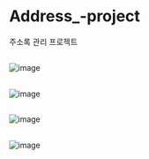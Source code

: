 # Address_-project
주소록 관리 프로젝트

##
![image](https://user-images.githubusercontent.com/89557730/170487671-1ad7b0d5-dea9-49ee-b243-45e81ee0f0f3.png)

##
![image](https://user-images.githubusercontent.com/89557730/170487841-c8c37d5d-61de-4901-b5ee-cb33597cd079.png)

##
![image](https://user-images.githubusercontent.com/89557730/170960374-89e2c2ae-126b-430d-8d08-cbf9c4a057cb.png)

##
![image](https://user-images.githubusercontent.com/89557730/170487955-c552b84e-d6d3-41eb-95b0-47ed8c077df9.png)
